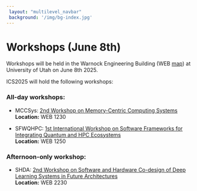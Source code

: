 ```yaml
---
 layout: "multilevel_navbar"
 background: '/img/bg-index.jpg'
---
```


# Workshops (June 8th)
Workshops will be held in the Warnock Engineering Building (WEB  [map](https://maps.app.goo.gl/pY9ZMeGLjrN1daJm9)) at University of Utah on June 8th 2025.

ICS2025 will hold the following workshops:
### All-day workshops:
* MCCSys: [2nd Workshop on Memory-Centric Computing Systems](https://events.safari.ethz.ch/ics25-MCCSys/doku.php?id=start) <br>
**Location:**
WEB 1230

* SFWQHPC: [1st International Workshop on Software Frameworks for Integrating Quantum and HPC Ecosystems](https://sfwqhe.github.io/sfwqhpc/)<br>
**Location:**
WEB 1250

### Afternoon-only workshop:
* SHDA: [2nd Workshop on Software and Hardware Co-design of Deep Learning Systems in Future Architectures](https://shda-workshop.github.io/)<br>
**Location:**
WEB 2230
